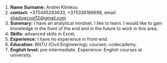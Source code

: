 1. **Name Surname:** Andrei Klimkou
2. **contact:** +375445283633, +375336186698, email: shadowcool12@gmail.com
3. **Summary:**  I have an analytical mindset. I like to learn. I would like to gain knowledge in the front of the end and in the future to work in this area.
4. **Skills:** advanced skills in Excel, 
5. **Experience:** I have no experience in front-end.
6. **Education:** BNTU (Civil Engineering); courses: codecademy.
7. **English level:** pre-intermediate. Experience: English courses at university. 
